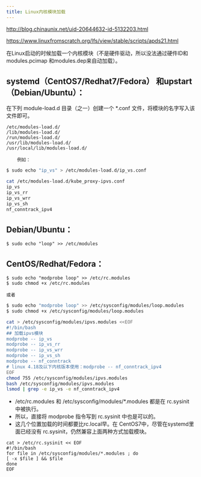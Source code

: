 ```yaml
---
title: Linux内核模块加载
---
```


http://blog.chinaunix.net/uid-20644632-id-5132203.html

https://www.linuxfromscratch.org/lfs/view/stable/scripts/apds21.html



在Linux启动的时候加载一个内核模块（不是硬件驱动，所以没法通过硬件ID和modules.pcimap 和modules.dep来自动加载）。

## systemd（CentOS7/Redhat7/Fedora） 和upstart （Debian/Ubuntu）：

在下列 module-load.d 目录（之一）创建一个 *.conf 文件，将模块的名字写入该文件即可。

```
/etc/modules-load.d/
/lib/modules-load.d/
/run/modules-load.d/
/usr/lib/modules-load.d/
/usr/local/lib/modules-load.d/
```

		例如： 

```bash
$ sudo echo "ip_vs" > /etc/modules-load.d/ip_vs.conf

cat /etc/modules-load.d/kube_proxy-ipvs.conf
ip_vs
ip_vs_rr
ip_vs_wrr
ip_vs_sh
nf_conntrack_ipv4

```

## Debian/Ubuntu：

```
$ sudo echo "loop" >> /etc/modules
```

## CentOS/Redhat/Fedora：

```
$ sudo echo "modprobe loop" >> /etc/rc.modules
$ sudo chmod +x /etc/rc.modules
```

	或者 

```bash
$ sudo echo "modprobe loop" >> /etc/sysconfig/modules/loop.modules
$ sudo chmod +x /etc/sysconfig/modules/loop.modules

cat > /etc/sysconfig/modules/ipvs.modules <<EOF
#!/bin/bash
## 加载ipvs模块
modprobe -- ip_vs
modprobe -- ip_vs_rr
modprobe -- ip_vs_wrr
modprobe -- ip_vs_sh
modprobe -- nf_conntrack  
# linux 4.18及以下内核版本使用：modprobe -- nf_conntrack_ipv4
EOF
chmod 755 /etc/sysconfig/modules/ipvs.modules 
bash /etc/sysconfig/modules/ipvs.modules 
lsmod | grep -e ip_vs -e nf_conntrack_ipv4
```

  + /etc/rc.modules 和 /etc/sysconfig/modules/*.modules 都是在 rc.sysinit 中被执行。
  + 所以，直接将 modprobe 指令写到 rc.sysinit 中也是可以的。
  + 这几个位置加载的时间都要比rc.local早。在 CentOS7中，尽管在systemd里面已经没有 rc.sysinit，仍然兼容上面两种方式加载模块。  

```
cat > /etc/rc.sysinit << EOF
#!/bin/bash
for file in /etc/sysconfig/modules/*.modules ; do
[ -x $file ] && $file
done
EOF
```



